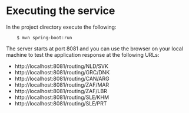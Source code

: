 # Executing the service

In the project directory execute the following:

        $ mvn spring-boot:run

The server starts at port 8081 and you can use the browser on your local machine to test the application response at the following URLs:

* http://localhost:8081/routing/NLD/SVK
* http://localhost:8081/routing/GRC/DNK
* http://localhost:8081/routing/CAN/ARG
* http://localhost:8081/routing/ZAF/MAR
* http://localhost:8081/routing/ZAF/LBR
* http://localhost:8081/routing/SLE/KHM
* http://localhost:8081/routing/SLE/PRT